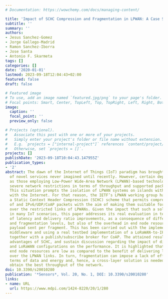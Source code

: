 ```yaml
---
# Documentation: https://wowchemy.com/docs/managing-content/

title: 'Impact of SCHC Compression and Fragmentation in LPWAN: A Case Study with LoRaWAN'
subtitle: ''
summary: ''
authors:
- Jesus Sanchez-Gomez
- Jorge Gallego-Madrid
- Ramon Sanchez-Iborra
- Jose Santa
- Antonio F. Skarmeta
tags: []
categories: []
date: '2020-01-01'
lastmod: 2023-09-18T12:04:43+02:00
featured: false
draft: false

# Featured image
# To use, add an image named `featured.jpg/png` to your page's folder.
# Focal points: Smart, Center, TopLeft, Top, TopRight, Left, Right, BottomLeft, Bottom, BottomRight.
image:
  caption: ''
  focal_point: ''
  preview_only: false

# Projects (optional).
#   Associate this post with one or more of your projects.
#   Simply enter your project's folder or file name without extension.
#   E.g. `projects = ["internal-project"]` references `content/project/deep-learning/index.md`.
#   Otherwise, set `projects = []`.
projects: []
publishDate: '2023-09-18T10:04:43.147955Z'
publication_types:
- '2'
abstract: The dawn of the Internet of Things (IoT) paradigm has brought about a series
  of novel services never imagined until recently. However, certain deployments such
  as those employing Low-Power Wide-Area Network (LPWAN)-based technologies may present
  severe network restrictions in terms of throughput and supported packet length.
  This situation prompts the isolation of LPWAN systems on islands with limited interoperability
  with the Internet. For that reason, the IETF’s LPWAN working group has proposed
  a Static Context Header Compression (SCHC) scheme that permits compression and fragmentation
  of and IPv6/UDP/CoAP packets with the aim of making them suitable for transmission
  over the restricted links of LPWANs. Given the impact that such a solution can have
  in many IoT scenarios, this paper addresses its real evaluation in terms not only
  of latency and delivery ratio improvements, as a consequence of different compression
  and fragmentation levels, but also of the overhead in end node resources and useful
  payload sent per fragment. This has been carried out with the implementation of
  middleware and using a real testbed implementation of a LoRaWAN-to-IPv6 architecture
  together with a publish/subscribe broker for CoAP. The attained results show the
  advantages of SCHC, and sustain discussion regarding the impact of different SCHC
  and LoRaWAN configurations on the performance. It is highlighted that necessary
  end node resources are low as compared to the benefit of delivering long IPv6 packets
  over the LPWAN links. In turn, fragmentation can impose a lack of efficiency in
  terms of data and energy and, hence, a cross-layer solution is needed in order to
  obtain the best throughput of the network.
doi: 10.3390/s20010280
publication: '*Sensors*, Vol. 20, No. 1, DOI: 10.3390/s20010280'
links:
- name: URL
  url: https://www.mdpi.com/1424-8220/20/1/280
---
```

